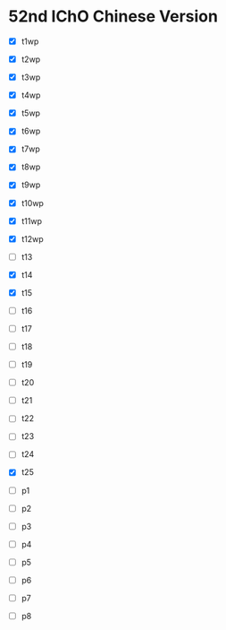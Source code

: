 # 52nd IChO Chinese Version

- [x] t1wp
- [x] t2wp
- [x] t3wp
- [x] t4wp
- [x] t5wp
- [x] t6wp
- [x] t7wp
- [x] t8wp
- [x] t9wp
- [x] t10wp
- [x] t11wp
- [x] t12wp
- [ ] t13
- [x] t14
- [x] t15
- [ ] t16
- [ ] t17
- [ ] t18
- [ ] t19
- [ ] t20
- [ ] t21
- [ ] t22
- [ ] t23
- [ ] t24
- [x] t25

- [ ] p1
- [ ] p2
- [ ] p3
- [ ] p4
- [ ] p5
- [ ] p6
- [ ] p7
- [ ] p8
